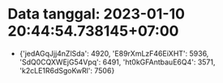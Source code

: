 # Data tanggal: 2023-01-10 20:44:54.738145+07:00

* {'jedAGqJjj4nZlSda': 4920, 'E89rXmLzF46EiXHT': 5936, 'SdQ0CQXWEjG54Vpq': 6491, 'ht0kGFAntbauE6Q4': 3571, 'k2cLE1R6dSgoKwRl': 7506}

